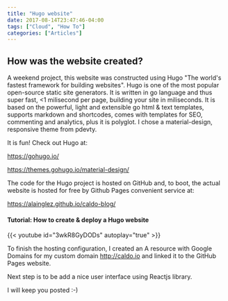 ```yaml
---
title: "Hugo website"
date: 2017-08-14T23:47:46-04:00
tags: ["Cloud", "How To"]
categories: ["Articles"]
---
```


## How was the website created?

A weekend project, this website was constructed using Hugo "The world's fastest framework for building websites". Hugo is one of the most popular open-source static site generators. It is written in go language and thus super fast, <1 milisecond per page, building your site in miliseconds. It is based on the powerful, light and extensible go html & text templates, supports markdown and shortcodes, comes with templates for SEO, commenting and analytics, plus it is polyglot. I chose a material-design, responsive theme from pdevty.

It is fun! Check out Hugo at:

https://gohugo.io/

https://themes.gohugo.io/material-design/

The code for the Hugo project is hosted on GitHub and, to boot, the actual website is hosted for free by Github Pages convenient service at:

https://alainglez.github.io/caldo-blog/

#### Tutorial: How to create & deploy a Hugo website

{{< youtube id="3wkR8GyDODs" autoplay="true" >}}

To finish the hosting configuration, I created an A resource with Google Domains for my custom domain http://caldo.io and linked it to the GitHub Pages website.

Next step is to be add a nice user interface using Reactjs library.

I will keep you posted :-)

